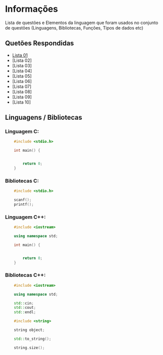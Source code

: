 
# Informações

Lista de questões e Elementos da linguagem que foram usados no conjunto de questões (Linguagens, Bibliotecas, Funções, Tipos de dados etc)

## Quetões Respondidas

* [Lista 01](https://github.com/alissonalbuquerque/URI-C_CPP/tree/master/matematica/lista_01)
* [Lista 02]
* [Lista 03]
* [Lista 04]
* [Lista 05]
* [Lista 06]
* [Lista 07]
* [Lista 08]
* [Lista 09]
* [Lista 10]

## Linguagens / Bibliotecas

### Linguagem C:

```c
    #include <stdio.h>

    int main() {


        return 0;
    }
```

### Bibliotecas C:

```c
    #include <stdio.h>

    scanf();
    printf();
```

### Linguagem C++:

```c++
    #include <iostream>

    using namespace std;

    int main() {


        return 0;
    }
```

### Bibliotecas C++:

```c++
    #include <iostream>

    using namespace std;

    std::cin;
    std::cout;
    std::endl;
```
```c++
    #include <string>

    string object;

    std::to_string();

    string.size();
```